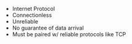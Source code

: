* Internet Protocol
* Connectionless
* Unreliable
* No guarantee of data arrival
* Must be paired w/ reliable protocols like TCP
